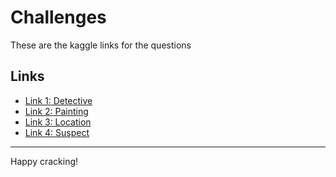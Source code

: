 # Challenges

These are the kaggle links for the questions

## Links

- [Link 1: Detective](https://www.kaggle.com/code/kshirinshetty/canvas-clue-detective?scriptVersionId=205521910)
- [Link 2: Painting](https://www.kaggle.com/code/creativestuffwithsam/canvas-clue-pokemon-data-analysis-challenge)
- [Link 3: Location](https://www.kaggle.com/code/sreecharanpseset/canvas-clue-location)
- [Link 4: Suspect](https://www.kaggle.com/code/ayush1272/canvas-clue-task-suspect?scriptVersionId=205232569)

---

Happy cracking!